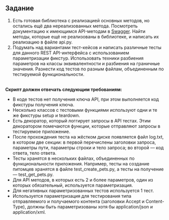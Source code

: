 ## Задание 
1. Есть готовая библиотека с реализацией основных методов, но остались ещё два нереализованных метода. Посмотреть документацию к имеющимся API-методам в [Swagger](https://petfriends.skillfactory.ru/apidocs/#/). Найти методы, которые ещё не реализованы в библиотеке, и написать их реализацию в файле api.py.
2. Подумать над вариантами тест-кейсов и написать различные тесты для данного REST API-интерфейса с использованием параметризации фикстур. Использовать техники разбиения параметров на классы эквивалентности и разбиения на граничные значения. Разнести код тестов по разным файлам, объединенным по тестируемой функциональности.
<br><br>

**Скрипт должен отвечать следующим требованиям:** 
- В коде тестов нет получения ключа API, при этом выполняется код фикстуры получения ключа.
- Несколько классов с тестовыми функциями используют одни и те же фикстуры setup и teardown.
- Есть декоратор, который логгирует запросы в API тестах. Этим декоратором помечаются функции, которые отправляют запросы в тестируемое приложение.
- После прохождения теста на жёстком диске появляется файл log.txt, в котором две секции: в первой перечислены заголовки запроса, параметры пути, параметры строки и тело запроса; во второй — код ответа, тело ответа.
- Тесты хранятся в нескольких файлах, объединенных по функциональности приложения. Например, тесты на создание питомцев хранятся в файле test_create_pets.py, а тесты на получение — test_get_pets.py.
- Для API методов, в которых есть 2 и более параметров, один из которых обязательный, используется параметризация.
- Для негативных параметризованных тестов используется 1 тест.
- Используется параметризация для тестирования типа отправляемого и получаемого контента (заголовки Accept и Content-Type), должны быть параметризованы хотя бы application/json и application/xml.
